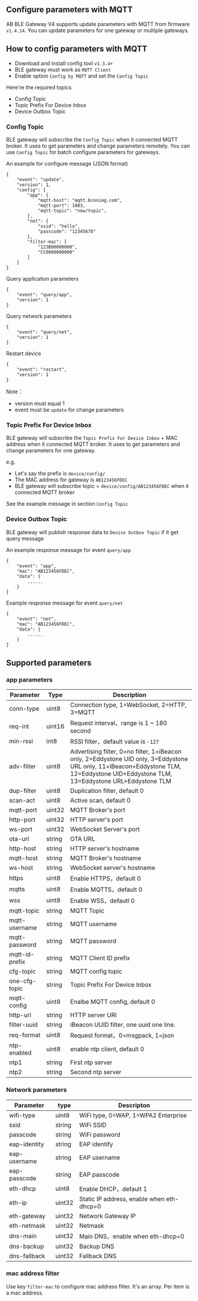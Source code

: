 ## Configure parameters with MQTT


AB BLE Gateway V4 supports update parameters with MQTT from firmware `v1.4.14`. You can update parameters for one gateway or multiple gateways.

## How to config parameters with MQTT

* Download and install config tool `v1.3.4+`
* BLE gateway must work as `MQTT Client`
* Enable option `Config by MQTT` and set the `Config Topic`

Here're the required topics

* Config Topic 
* Topic Prefix For Device Inbox
* Device Outbox Topic

### Config Topic

BLE gateway will subscribe the `Config Topic` when it connected MQTT broker. It uses to get parameters and change parameters remotely. You can use `Config Topic` for batch configure parameters for gateways.

An example for configure message (JSON format)

```
{
    "event": "update",
    "version": 1,
    "config": {
        "app": {
            "mqtt-host": "mqtt.bconimg.com",
            "mqtt-port": 1883,
            "mqtt-topic": "new/topic",
        },
        "net": {
            "ssid": "hello",
            "passcode": "12345678"
        },
        "filter-mac": [
            "123B00000000",
            "CC0000000000"
        ]
    }
}
```

Query application parameters

```
{
    "event": "query/app",
    "version": 1
}
```

Query network parameters

```
{
    "event": "query/net",
    "version": 1
}
```

Restart device

```
{
    "event": "restart",
    "version": 1
}
```

Note：

* version must equal 1
* event must be `update` for change parameters

### Topic Prefix For Device Inbox

BLE gateway will subscribe the `Topic Prefix For Device Inbox` + MAC address when it connected MQTT broker. It uses to get parameters and change parameters for one gateway.

e.g.

* Let's say the prefix is `device/config/`
* The MAC address for gateway is `AB123456FDEC`
* BLE gateway will subscribe topic = `device/config/AB123456FDEC` when it connected MQTT broker

See the example message in section `Config Topic`

### Device Outbox Topic

BLE gateway will publish response data to `Device Outbox Topic` if it get query message

An example response message for event `query/app`

```
{
    "event": "app",
    "mac": "AB123456FDEC",
    "data": {
        ......
    }
}
```

Example response message for event `query/net`

```
{
    "event": "net",
    "mac": "AB123456FDEC",
    "data": {
        ......
    }
}
```

## Supported parameters

### app parameters

| Parameter           |  Type        | Description         |
| -------------- | ------------ | ------------ |
| conn-type      |       uint8  | Connection type, 1=WebSocket, 2=HTTP, 3=MQTT |
| req-int        |       uint16 | Request interval，range is 1 ~ 180 second
| min-rssi       |       int8   | RSSI filter，default value is `-127`
| adv-filter     |       uint8  | Advertising filter, 0=no filter, 1=iBeacon only, 2=Eddystone UID only, 3=Eddystone URL only, 11=iBeacon+Eddystone TLM, 12=Eddystone UID+Eddystone TLM, 13=Eddystone URL+Eddystone TLM
| dup-filter     |       uint8  | Duplication filter, default 0
| scan-act       |       uint8  | Active scan, default 0
| mqtt-port |            uint32 | MQTT Broker's port
| http-port |            uint32 | HTTP server's port
| ws-port |              uint32 | WebSocket Server's port
| ota-url |              string | OTA URL 
| http-host |            string | HTTP server's hostname
| mqtt-host |            string | MQTT Broker's hostname
| ws-host |              string | WebSocket server's hostname
| https |                uint8  | Enable HTTPS，default 0 
| mqtts |                uint8  | Enable MQTTS，default 0
| wss |                  uint8  | Enable WSS，defautl 0  
| mqtt-topic |           string | MQTT Topic 
| mqtt-username |        string | MQTT username 
| mqtt-password |        string | MQTT password 
| mqtt-id-prefix |       string | MQTT Client ID prefix
| cfg-topic |            string | MQTT config topic
| one-cfg-topic |            string | Topic Prefix For Device Inbox
| mqtt-config |          uint8  | Enalbe MQTT config, default 0
| http-url |             string | HTTP server URI 
| filter-uuid |          string | iBeacon UUID filter, one uuid one line.
| req-format |           uint8  | Request format，0=msgpack, 1=json
| ntp-enabled |          uint8  | enable ntp client, default 0 
| ntp1 |                 string | First ntp server
| ntp2 |                 string | Second ntp server

### Network parameters

| Parameter      |  type        | Descripton         |
| -------------- | ------------ | ------------ |
| wifi-type |            uint8  | WiFi type, 0=WAP, 1=WPA2 Enterprise   
| ssid |                 string | WiFi SSID
| passcode |             string | WiFi password
| eap-identity |         string | EAP identify  
| eap-username |         string | EAP username  
| eap-passcode |         string | EAP passcode  
| eth-dhcp |             uint8  | Enable DHCP，default 1   
| eth-ip |               uint32 | Static IP address, enable when eth-dhcp=0
| eth-gateway |          uint32 | Network Gateway IP
| eth-netmask |          uint32 | Netmask 
| dns-main |             uint32 | Main DNS，enable when eth-dhcp=0
| dns-backup |           uint32 | Backup DNS 
| dns-fallback |         uint32 | Fallback DNS  

### mac address filter

Use key `filter-mac` to configure mac address filter. It's an array. Per item is a mac address.
